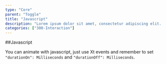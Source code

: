 ```yaml
---
type: "Core"
parent: "Toggle"
title: "Javascript"
description: "Lorem ipsum dolor sit amet, consectetur adipiscing elit. Nunc tempus laoreet leo sit amet iaculis."
categories: ["300-Interaction"]
---
```


##Javascript

You can animate with javascript, just use Xt events and remember to set `"durationOn": Milliseconds` and `"durationOff": Milliseconds`.

<demo>
  <demovanilla src="demos/inline/demos/toggle/javascript">
  </demovanilla>
</demo>

